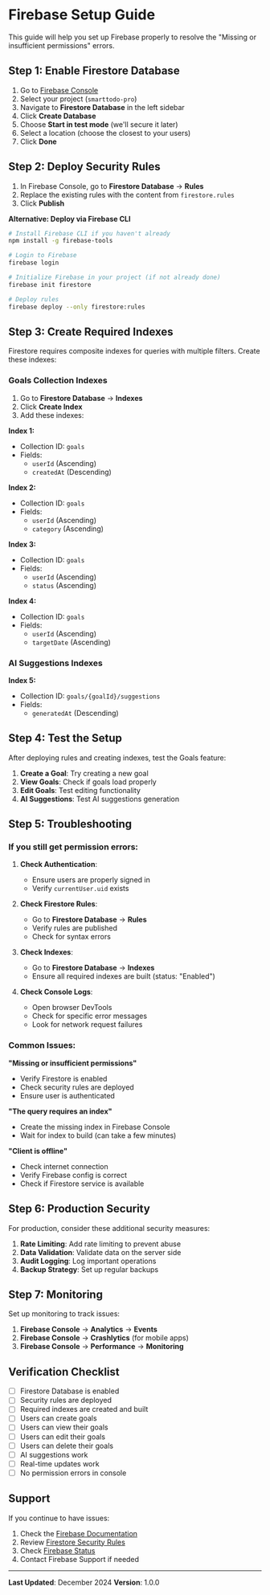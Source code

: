# Firebase Setup Guide

This guide will help you set up Firebase properly to resolve the "Missing or insufficient permissions" errors.

## **Step 1: Enable Firestore Database**

1. Go to [Firebase Console](https://console.firebase.google.com/)
2. Select your project (`smarttodo-pro`)
3. Navigate to **Firestore Database** in the left sidebar
4. Click **Create Database**
5. Choose **Start in test mode** (we'll secure it later)
6. Select a location (choose the closest to your users)
7. Click **Done**

## **Step 2: Deploy Security Rules**

1. In Firebase Console, go to **Firestore Database** → **Rules**
2. Replace the existing rules with the content from `firestore.rules`
3. Click **Publish**

**Alternative: Deploy via Firebase CLI**
```bash
# Install Firebase CLI if you haven't already
npm install -g firebase-tools

# Login to Firebase
firebase login

# Initialize Firebase in your project (if not already done)
firebase init firestore

# Deploy rules
firebase deploy --only firestore:rules
```

## **Step 3: Create Required Indexes**

Firestore requires composite indexes for queries with multiple filters. Create these indexes:

### **Goals Collection Indexes**
1. Go to **Firestore Database** → **Indexes**
2. Click **Create Index**
3. Add these indexes:

**Index 1:**
- Collection ID: `goals`
- Fields: 
  - `userId` (Ascending)
  - `createdAt` (Descending)

**Index 2:**
- Collection ID: `goals`
- Fields:
  - `userId` (Ascending)
  - `category` (Ascending)

**Index 3:**
- Collection ID: `goals`
- Fields:
  - `userId` (Ascending)
  - `status` (Ascending)

**Index 4:**
- Collection ID: `goals`
- Fields:
  - `userId` (Ascending)
  - `targetDate` (Ascending)

### **AI Suggestions Indexes**
**Index 5:**
- Collection ID: `goals/{goalId}/suggestions`
- Fields:
  - `generatedAt` (Descending)

## **Step 4: Test the Setup**

After deploying rules and creating indexes, test the Goals feature:

1. **Create a Goal**: Try creating a new goal
2. **View Goals**: Check if goals load properly
3. **Edit Goals**: Test editing functionality
4. **AI Suggestions**: Test AI suggestions generation

## **Step 5: Troubleshooting**

### **If you still get permission errors:**

1. **Check Authentication**:
   - Ensure users are properly signed in
   - Verify `currentUser.uid` exists

2. **Check Firestore Rules**:
   - Go to **Firestore Database** → **Rules**
   - Verify rules are published
   - Check for syntax errors

3. **Check Indexes**:
   - Go to **Firestore Database** → **Indexes**
   - Ensure all required indexes are built (status: "Enabled")

4. **Check Console Logs**:
   - Open browser DevTools
   - Check for specific error messages
   - Look for network request failures

### **Common Issues:**

**"Missing or insufficient permissions"**
- Verify Firestore is enabled
- Check security rules are deployed
- Ensure user is authenticated

**"The query requires an index"**
- Create the missing index in Firebase Console
- Wait for index to build (can take a few minutes)

**"Client is offline"**
- Check internet connection
- Verify Firebase config is correct
- Check if Firestore service is available

## **Step 6: Production Security**

For production, consider these additional security measures:

1. **Rate Limiting**: Add rate limiting to prevent abuse
2. **Data Validation**: Validate data on the server side
3. **Audit Logging**: Log important operations
4. **Backup Strategy**: Set up regular backups

## **Step 7: Monitoring**

Set up monitoring to track issues:

1. **Firebase Console** → **Analytics** → **Events**
2. **Firebase Console** → **Crashlytics** (for mobile apps)
3. **Firebase Console** → **Performance** → **Monitoring**

## **Verification Checklist**

- [ ] Firestore Database is enabled
- [ ] Security rules are deployed
- [ ] Required indexes are created and built
- [ ] Users can create goals
- [ ] Users can view their goals
- [ ] Users can edit their goals
- [ ] Users can delete their goals
- [ ] AI suggestions work
- [ ] Real-time updates work
- [ ] No permission errors in console

## **Support**

If you continue to have issues:

1. Check the [Firebase Documentation](https://firebase.google.com/docs)
2. Review [Firestore Security Rules](https://firebase.google.com/docs/firestore/security/get-started)
3. Check [Firebase Status](https://status.firebase.google.com/)
4. Contact Firebase Support if needed

---

**Last Updated**: December 2024
**Version**: 1.0.0 